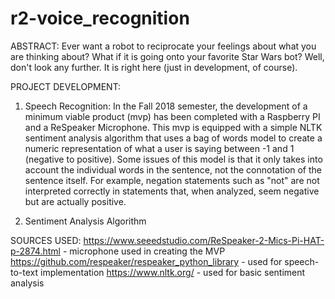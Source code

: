 # r2-voice_recognition

ABSTRACT:
Ever want a robot to reciprocate your feelings about what you are thinking about? 
What if it is going onto your favorite Star Wars bot? Well, don't look any further. 
It is right here (just in development, of course).

PROJECT DEVELOPMENT: 
   1) Speech Recognition: In the Fall 2018 semester, the development of a minimum viable product (mvp) has been completed with
   a Raspberry PI and a ReSpeaker Microphone. This mvp is equipped with a simple NLTK sentiment analysis algorithm that uses a 
   bag of words model to create a numeric representation of what a user is saying between -1 and 1 (negative to positive).
   Some issues of this model is that it only takes into account the individual words in the sentence, not the connotation of the 
   sentence itself. For example, negation statements such as "not" are not interpreted correctly in statements that, when analyzed, seem
   negative but are actually positive.

   2) Sentiment Analysis Algorithm



SOURCES USED:
https://www.seeedstudio.com/ReSpeaker-2-Mics-Pi-HAT-p-2874.html - microphone used in creating the MVP
https://github.com/respeaker/respeaker_python_library - used for speech-to-text implementation
https://www.nltk.org/ - used for basic sentiment analysis

